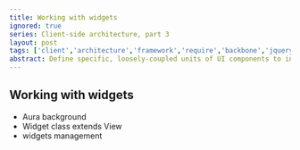 ```yaml
---
title: Working with widgets
ignored: true
series: Client-side architecture, part 3
layout: post
tags: ['client','architecture','framework','require','backbone','jquery']
abstract: Define specific, loosely-coupled units of UI components to integrate on your pages.
---
```



## Working with widgets
- Aura background
- Widget class extends View
- widgets management
